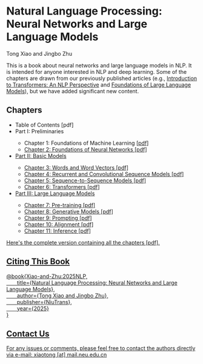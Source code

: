 # Natural Language Processing:<br>Neural Networks and Large Language Models

Tong Xiao and Jingbo Zhu

This is a book about neural networks and large language models in NLP. It is intended for anyone interested in NLP and deep learning. Some of the chapters are drawn from our previously published articles (e.g., [Introduction to Transformers: An NLP Perspective](https://arxiv.org/abs/2311.17633) and  [Foundations of Large Language Models](https://arxiv.org/abs/2501.09223)), but we have added significant new content.

## Chapters

<ul>
<li>Table of Contents [pdf]</li>
<li>Part I: Preliminaries</li>
	<ul>
	<li>Chapter 1: Foundations of Machine Learning <a href="./nlp-book-chapter/nlp-book-chapter1.pdf" target="_blank">[pdf]</li>
	<li>Chapter 2: Foundations of Neural Networks <a href="./nlp-book-chapter/nlp-book-chapter2.pdf" target="_blank">[pdf]</li>
	</ul>
<li>Part II: Basic Models</li>
	<ul>
	<li>Chapter 3: Words and Word Vectors <a href="./nlp-book-chapter/nlp-book-chapter3.pdf" target="_blank">[pdf]</li>
	<li>Chapter 4: Recurrent and Convolutional Sequence Models <a href="./nlp-book-chapter/nlp-book-chapter4.pdf" target="_blank">[pdf]</li>
	<li>Chapter 5: Sequence-to-Sequence Models <a href="./nlp-book-chapter/nlp-book-chapter5.pdf" target="_blank">[pdf]</li>
	<li>Chapter 6: Transformers <a href="./nlp-book-chapter/nlp-book-chapter6.pdf" target="_blank">[pdf]</li>
	</ul>
<li>Part III: Large Language Models</li>
	<ul>
	<li>Chapter 7: Pre-training <a href="./nlp-book-chapter/nlp-book-chapter7.pdf" target="_blank">[pdf]</li>
	<li>Chapter 8: Generative Models <a href="./nlp-book-chapter/nlp-book-chapter8.pdf" target="_blank">[pdf]</li>
	<li>Chapter 9: Prompting <a href="./nlp-book-chapter/nlp-book-chapter9.pdf" target="_blank">[pdf]</li>
	<li>Chapter 10: Alignment <a href="./nlp-book-chapter/nlp-book-chapter10.pdf" target="_blank">[pdf]</li>
	<li>Chapter 11: Inference <a href="./nlp-book-chapter/nlp-book-chapter11.pdf" target="_blank">[pdf]</li>
	</ul>
</ul>

Here's the complete version containing all the chapters [pdf].

## Citing This Book

@book{Xiao-and-Zhu:2025NLP,<br>
&ensp;&ensp;&ensp;&ensp;title={Natural Language Processing: Neural Networks and Large Language Models},<br>
&ensp;&ensp;&ensp;&ensp;author={Tong Xiao and Jingbo Zhu},<br>
&ensp;&ensp;&ensp;&ensp;publisher={NiuTrans},<br>
&ensp;&ensp;&ensp;&ensp;year={2025}<br>
}

## Contact Us

For any issues or comments, please feel free to contact the authors directly via e-mail: xiaotong [at] mail.neu.edu.cn
